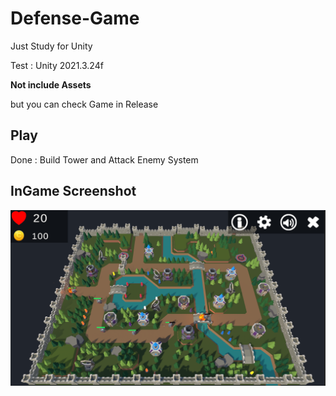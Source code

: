 # Defense-Game

Just Study for Unity


Test : Unity 2021.3.24f

**Not include Assets**

but you can check Game in Release

## Play

Done : Build Tower and Attack Enemy System


## InGame Screenshot

![Ingame](./MarkDown-Images/DefenseGameCapture.png)